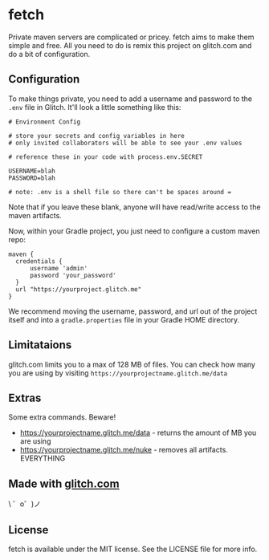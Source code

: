 # fetch

Private maven servers are complicated or pricey. fetch aims to make them simple and free. All you need to do is remix this project on glitch.com and do a bit of configuration.

## Configuration
To make things private, you need to add a username and password to the `.env` file in Glitch. It'll look a little something like this:
```
# Environment Config

# store your secrets and config variables in here
# only invited collaborators will be able to see your .env values

# reference these in your code with process.env.SECRET

USERNAME=blah
PASSWORD=blah

# note: .env is a shell file so there can't be spaces around =
```
Note that if you leave these blank, anyone will have read/write access to the maven artifacts.

Now, within your Gradle project, you just need to configure a custom maven repo:
```
maven {
  credentials {
      username 'admin'
      password 'your_password'
  }
  url "https://yourproject.glitch.me"
}
```
We recommend moving the username, password, and url out of the project itself and into a `gradle.properties` file in your Gradle HOME directory.

## Limitataions
glitch.com limits you to a max of 128 MB of files. You can check how many you are using by visiting `https://yourprojectname.glitch.me/data`

## Extras
Some extra commands. Beware!
- https://yourprojectname.glitch.me/data - returns the amount of MB you are using
- https://yourprojectname.glitch.me/nuke - removes all artifacts. EVERYTHING

Made with [glitch.com](https://glitch.com/)
-----------------

\ ゜o゜)ノ

## License

fetch is available under the MIT license. See the LICENSE file for more info.